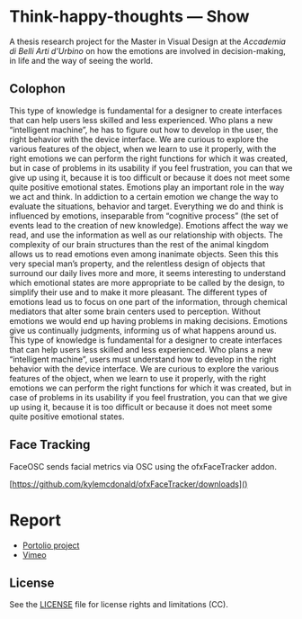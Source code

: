 # Think-happy-thoughts — Show

A thesis research project for the Master in Visual Design at the *Accademia di Belli Arti d’Urbino* on how the emotions are involved in decision-making, in life and the way of seeing the world.

## Colophon

This type of knowledge is fundamental for a designer to create interfaces that can help users less skilled and less experienced. Who plans a new “intelligent machine”, he has to figure out how to develop in the user, the right behavior with the device interface. We are curious to explore the various features of the object, when we learn to use it properly, with the right emotions we can perform the right functions for which it was created, but in case of problems in its usability if you feel frustration, you can that we give up using it, because it is too difficult or because it does not meet some quite positive emotional states. Emotions play an important role in the way we act and think. In addiction to a certain emotion we change the way to evaluate the situations, behavior and target. Everything we do and think is influenced by emotions, inseparable from “cognitive process” (the set of events lead to the creation of new knowledge). Emotions affect the way we read, and use the information as well as our relationship with objects. The complexity of our brain structures than the rest of the animal kingdom allows us to read emotions even among inanimate objects. Seen this this very special man’s property, and the relentless design of objects that surround our daily lives more and more, it seems interesting to understand which emotional states are more appropriate to be called by the design, to simplify their use and to make it more pleasant. The different types of emotions lead us to focus on one part of the information, through chemical mediators that alter some brain centers used to perception. Without emotions we would end up having problems in making decisions. Emotions give us continually judgments, informing us of what happens around us.
This type of knowledge is fundamental for a designer to create interfaces that can help users less skilled and less experienced. Who plans a new “intelligent machine”, users must understand how to develop in the right behavior with the device interface. We are curious to explore the various features of the object, when we learn to use it properly, with the right emotions we can perform the right functions for which it was created, but in case of problems in its usability if you feel frustration, you can that we give up using it, because it is too difficult or because it does not meet some quite positive emotional states.


## Face Tracking

FaceOSC sends facial metrics via OSC using the ofxFaceTracker addon.

[https://github.com/kylemcdonald/ofxFaceTracker/downloads]()

# Report

- [Portolio project](http://pietrospagnolo.it/projects/exhibit/happy/page.html)
- [Vimeo](http://pietrospagnolo.it/projects/exhibit/happy/page.html)


## License

See the [LICENSE](license.md) file for license rights and limitations (CC).